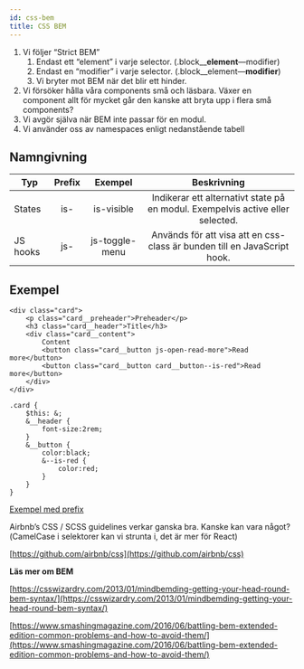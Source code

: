 ```yaml
---
id: css-bem
title: CSS BEM
---
```


1. Vi följer “Strict BEM”
    1. Endast ett “element” i varje selector. (.block__**element**—modifier)
    2. Endast en “modifier” i varje selector. (.block__element—**modifier**)
    3. Vi bryter mot BEM när det blir ett hinder.
2. Vi försöker hålla våra components små och läsbara. Växer en component allt för mycket går den kanske att bryta upp i flera små components?
3. Vi avgör själva när BEM inte passar för en modul.
4. Vi använder oss av namespaces enligt nedanstående tabell

## Namngivning

| Typ           | Prefix | Exempel         | Beskrivning  |
| ------------- |:------:|:---------------:| :-----------:|
| States        | is-    | is-visible   	 | Indikerar ett alternativt state på en modul. Exempelvis active eller selected.    |
| JS hooks      | js-    | js-toggle-menu  | Används för att visa att en css-class är bunden till en JavaScript hook.    |

## Exempel

```
<div class="card">
	<p class="card__preheader">Preheader</p>
 	<h3 class="card__header">Title</h3>
 	<div class="card__content">
		Content
 		<button class="card__button js-open-read-more">Read more</button>
 		<button class="card__button card__button--is-red">Read more</button>
 	</div>
</div>
```

```
.card {
	$this: &;
	&__header {
		font-size:2rem;
	}
	&__button {
		color:black;
		&--is-red {
			color:red;
		}
	}
}
```
[Exempel med prefix](https://www.notion.so/6b7fa01564d546369e2308214d81b045)

Airbnb’s CSS / SCSS guidelines verkar ganska bra. Kanske kan vara något?(CamelCase i selektorer kan vi strunta i, det är mer för React)

[https://github.com/airbnb/css](https://github.com/airbnb/css)

**Läs mer om BEM**

[https://csswizardry.com/2013/01/mindbemding-getting-your-head-round-bem-syntax/](https://csswizardry.com/2013/01/mindbemding-getting-your-head-round-bem-syntax/)

[https://www.smashingmagazine.com/2016/06/battling-bem-extended-edition-common-problems-and-how-to-avoid-them/](https://www.smashingmagazine.com/2016/06/battling-bem-extended-edition-common-problems-and-how-to-avoid-them/)